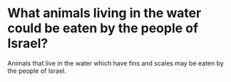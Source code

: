 # What animals living in the water could be eaten by the people of Israel?

Animals that live in the water which have fins and scales may be eaten by the people of Israel.
